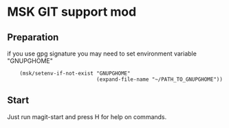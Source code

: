 MSK GIT support mod
===================

Preparation
-----------

if you use gpg signature you may need to set environment variable "GNUPGHOME"

        (msk/setenv-if-not-exist "GNUPGHOME"
                                 (expand-file-name "~/PATH_TO_GNUPGHOME"))

Start
-----

Just run magit-start and press H for help on commands.
